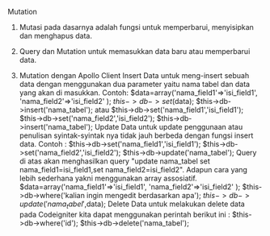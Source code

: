 Mutation

1. Mutasi pada dasarnya adalah fungsi untuk memperbarui, menyisipkan dan menghapus data.

2. Query dan Mutation untuk memasukkan data baru atau memperbarui data.

3.  Mutation dengan Apollo Client
 Insert Data untuk meng-insert sebuah data dengan menggunakan dua parameter  yaitu nama tabel dan data yang akan di masukkan. Contoh: $data=array('nama_field1'=>'isi_field1',
'nama_field2'=>'isi_field2' );
$this->db->set($data);
$this->db->insert('nama_tabel'); atau 
$this->db->set('nama_field1','isi_field1');
$this->db->set('nama_field2','isi_field2');
$this->db->insert('nama_tabel');
 Update Data untuk update penggunaan atau penulisan syintak-syintak nya tidak jauh berbeda dengan fungsi insert data. Contoh :
$this->db->set('nama_field1','isi_field1');
$this->db->set('nama_field2','isi_field2');
$this->db->update('nama_tabel');
Query di atas akan menghasilkan  query 
"update nama_tabel set nama_field1=isi_field1,set nama_field2=isi_field2". Adapun cara yang lebih sederhana yakni menggunakan array assosiatif.
$data=array('nama_field1'=>'isi_field1',
'nama_field2'=>'isi_field2' );
$this->db->where('kalian ingin mengedit berdasarkan apa');
$this->db->update('nama_tabel',$data);
 Delete Data untuk melakukan delete data pada Codeigniter kita dapat menggunakan perintah berikut ini :
$this->db->where('id');
$this->db->delete('nama_tabel');
